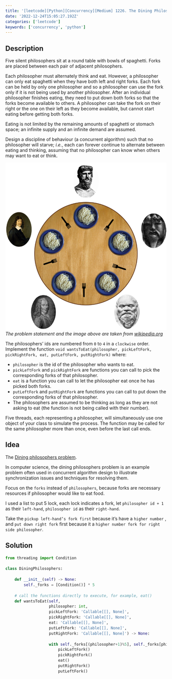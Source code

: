 ```yaml
---
title: '[leetcode][Python][Concurrency][Medium] 1226. The Dining Philosophers'
date: '2022-12-24T15:05:27.192Z'
categories: ['leetcode']
keywords: ['concurrency', 'python']
---
```


## Description

Five silent philosophers sit at a round table with bowls of spaghetti. Forks are placed between each pair of adjacent philosophers.

Each philosopher must alternately think and eat. However, a philosopher can only eat spaghetti when they have both left and right forks. Each fork can be held by only one philosopher and so a philosopher can use the fork only if it is not being used by another philosopher. After an individual philosopher finishes eating, they need to put down both forks so that the forks become available to others. A philosopher can take the fork on their right or the one on their left as they become available, but cannot start eating before getting both forks.

Eating is not limited by the remaining amounts of spaghetti or stomach space; an infinite supply and an infinite demand are assumed.

Design a discipline of behaviour (a concurrent algorithm) such that no philosopher will starve; _i.e._, each can forever continue to alternate between eating and thinking, assuming that no philosopher can know when others may want to eat or think.

![](/images/leetcode/concurrency/the-dining-philosophers/image_0.png)
_The problem statement and the image above are taken from_ [_wikipedia.org_](https://en.wikipedia.org/wiki/Dining_philosophers_problem)

The philosophers’ ids are numbered from `0` to `4` in a `clockwise` order. Implement the function `void wantsToEat(philosopher, pickLeftFork, pickRightFork, eat, putLeftFork, putRightFork)` where:

*   `philosopher` is the id of the philosopher who wants to eat.
*   `pickLeftFork` and `pickRightFork` are functions you can call to pick the corresponding forks of that philosopher.
*   `eat` is a function you can call to let the philosopher eat once he has picked both forks.
*   `putLeftFork` and `putRightFork` are functions you can call to put down the corresponding forks of that philosopher.
*   The philosophers are assumed to be thinking as long as they are not asking to eat (the function is not being called with their number).

Five threads, each representing a philosopher, will simultaneously use one object of your class to simulate the process. The function may be called for the same philosopher more than once, even before the last call ends.

## Idea

The [Dining philosophers problem](https://en.wikipedia.org/wiki/Dining_philosophers_problem).

In computer science, the dining philosophers problem is an example problem often used in concurrent algorithm design to illustrate synchronization issues and techniques for resolving them.

Focus on the `forks` instead of `philosophers`, because forks are necessary resources if philosopher would like to eat food.

I used a list to put 5 lock, each lock indicates a fork, let `philosopher id + 1` as their `left-hand`, `philosopher id` as their `right-hand`.

Take the `pickup left-hand’s fork first` because it’s have a `higher number` , and `put down right fork` first because it a `higher number fork for right side philosopher`.

## Solution
```python
from threading import Condition  
  
class DiningPhilosophers:  
  
    def __init__(self) -> None:  
        self._forks = [Condition()] * 5  
  
    # call the functions directly to execute, for example, eat()  
    def wantsToEat(self,  
                   philosopher: int,  
                   pickLeftFork: 'Callable[[], None]',  
                   pickRightFork: 'Callable[[], None]',  
                   eat: 'Callable[[], None]',  
                   putLeftFork: 'Callable[[], None]',  
                   putRightFork: 'Callable[[], None]') -> None:  
                     
                   with self._forks[(philosopher+1)%5], self._forks[philosopher]:  
                       pickLeftFork()  
                       pickRightFork()  
                       eat()  
                       putRightFork()  
                       putLeftFork()

```